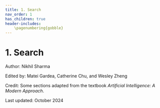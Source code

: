 ```yaml
---
title: 1. Search
nav_order: 1
has_children: true
header-includes:
    \pagenumbering{gobble}
---
```


# 1. Search

Author: Nikhil Sharma

Edited by: Matei Gardea, Catherine Chu, and Wesley Zheng

Credit: Some sections adapted from the textbook *Artificial Intelligence: A Modern Approach*.

Last updated: October 2024
